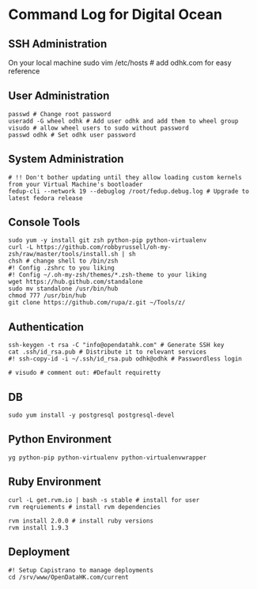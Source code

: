 # Command Log for Digital Ocean

## SSH Administration

On your local machine
	sudo vim /etc/hosts # add odhk.com for easy reference

## User Administration

	passwd # Change root password
	useradd -G wheel odhk # Add user odhk and add them to wheel group
	visudo # allow wheel users to sudo without password
	passwd odhk # Set odhk user password

## System Administration

	# !! Don't bother updating until they allow loading custom kernels from your Virtual Machine's bootloader
	fedup-cli --network 19 --debuglog /root/fedup.debug.log # Upgrade to latest fedora release	

## Console Tools

	sudo yum -y install git zsh python-pip python-virtualenv
	curl -L https://github.com/robbyrussell/oh-my-zsh/raw/master/tools/install.sh | sh
	chsh # change shell to /bin/zsh
	#! Config .zshrc to you liking 
	#! Config ~/.oh-my-zsh/themes/*.zsh-theme to your liking
	wget https://hub.github.com/standalone
	sudo mv standalone /usr/bin/hub
	chmod 777 /usr/bin/hub
	git clone https://github.com/rupa/z.git ~/Tools/z/

## Authentication

	ssh-keygen -t rsa -C "info@opendatahk.com" # Generate SSH key
	cat .ssh/id_rsa.pub # Distribute it to relevant services
	#! ssh-copy-id -i ~/.ssh/id_rsa.pub odhk@odhk # Passwordless login

	# visudo # comment out: #Default requiretty

## DB

	sudo yum install -y postgresql postgresql-devel


## Python Environment

	yg python-pip python-virtualenv python-virtualenvwrapper

## Ruby Environment

	curl -L get.rvm.io | bash -s stable # install for user
	rvm reqruiements # install rvm dependencies

	rvm install 2.0.0 # install ruby versions
	rvm install 1.9.3


## Deployment 

	#! Setup Capistrano to manage deployments	
	cd /srv/www/OpenDataHK.com/current


